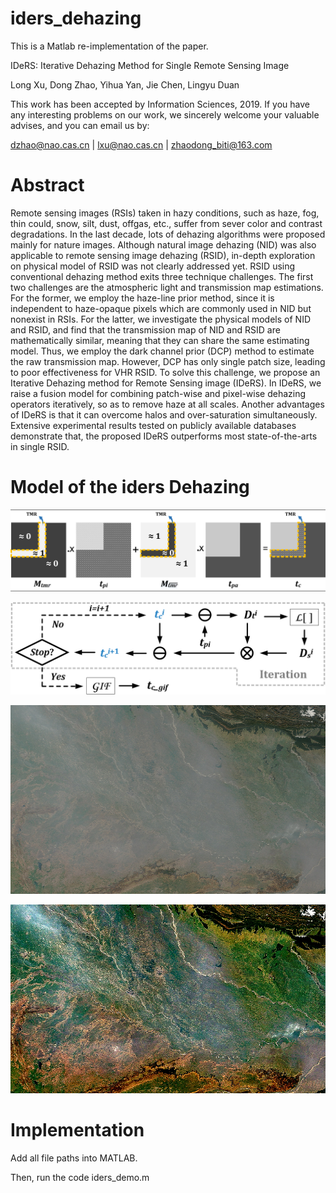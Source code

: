 # iders_dehazing

This is a Matlab re-implementation of the paper.

IDeRS: Iterative Dehazing Method for Single Remote Sensing Image

Long Xu, Dong Zhao, Yihua Yan, Jie Chen, Lingyu Duan

This work has been accepted by Information Sciences, 2019. If you have any interesting problems on our work, we sincerely welcome your valuable advises, and you can email us by:

dzhao@nao.cas.cn | lxu@nao.cas.cn | zhaodong_biti@163.com


# Abstract

Remote sensing images (RSIs) taken in hazy conditions, such as haze, fog, thin could, snow, silt, dust, offgas, etc., suffer from sever color and contrast degradations. In the last decade, lots of dehazing algorithms were proposed mainly for nature images. Although natural image dehazing (NID) was also applicable to remote sensing image dehazing (RSID), in-depth exploration on physical model of RSID was not clearly addressed yet. RSID using conventional dehazing method exits three technique challenges. The first two challenges are the atmospheric light and transmission map estimations. For the former, we employ the haze-line prior method, since it is independent to haze-opaque pixels which are commonly used in NID but nonexist in RSIs. For the latter, we investigate the physical models of NID and RSID, and find that the transmission map of NID and RSID are mathematically similar, meaning that they can share the same estimating model. Thus, we employ the dark channel prior (DCP) method to estimate the raw transmission map. However, DCP has only single patch size, leading to poor effectiveness for VHR RSID. To solve this challenge, we propose an Iterative Dehazing method for Remote Sensing image (IDeRS). In IDeRS, we raise a fusion model for combining patch-wise and pixel-wise dehazing operators iteratively, so as to remove haze at all scales. Another advantages of IDeRS is that it can overcome halos and over-saturation simultaneously. Extensive experimental results tested on publicly available databases demonstrate that, the proposed IDeRS outperforms most state-of-the-arts in single RSID.

# Model of the iders Dehazing

 ![model of TMR](https://github.com/phoenixtreesky7/iders_dehazing/raw/master/figures/model_tmr2.png)

 ![model of IDeRS](https://github.com/phoenixtreesky7/iders_dehazing/raw/master/figures/iteration_flow.png)

 ![hazy image](https://github.com/phoenixtreesky7/iders_dehazing/raw/master/figures/32.png)

 ![iders dehazed image](https://github.com/phoenixtreesky7/iders_dehazing/raw/master/figures/IDeRS_32_S3_I0.png)


# Implementation 

Add all file paths into MATLAB.

Then, run the code iders_demo.m

